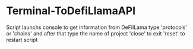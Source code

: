 # Terminal-ToDefiLlamaAPI
Script launchs console to get information from DeFilLama
 type 'protocols' or 'chains' and after that type the name of project
'close' to exit 'reset' to restart script
